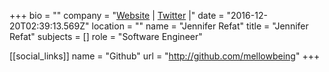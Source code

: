 +++
bio = ""
company = "[Website](http://jenrefat.com) | [Twitter](https://twitter.com/mellowbeing) |"
date = "2016-12-20T02:39:13.569Z"
location = ""
name = "Jennifer Refat"
title = "Jennifer Refat"
subjects = []
role = "Software Engineer"

[[social_links]]
  name = "Github"
  url = "http://github.com/mellowbeing"
+++
